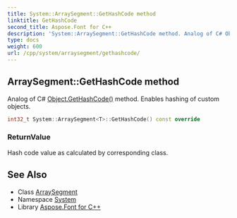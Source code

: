 ```yaml
---
title: System::ArraySegment::GetHashCode method
linktitle: GetHashCode
second_title: Aspose.Font for C++
description: 'System::ArraySegment::GetHashCode method. Analog of C# Object.GetHashCode() method. Enables hashing of custom objects in C++.'
type: docs
weight: 600
url: /cpp/system/arraysegment/gethashcode/
---
```

## ArraySegment::GetHashCode method


Analog of C# [Object.GetHashCode()](../../object/gethashcode/) method. Enables hashing of custom objects.

```cpp
int32_t System::ArraySegment<T>::GetHashCode() const override
```


### ReturnValue

Hash code value as calculated by corresponding class.

## See Also

* Class [ArraySegment](../)
* Namespace [System](../../)
* Library [Aspose.Font for C++](../../../)
